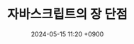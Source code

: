 ---
layout: post
title: 자바스크립트의 장 단점 
date: 2024-05-15 11:20 +0900
description: 면접질문
image: ../assets/post/javascript01.jpg
category: javascript
tags: javascript 
published: true
sitemap: true
---